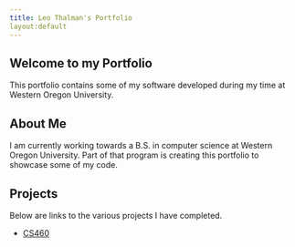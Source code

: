 ```yaml
---
title: Leo Thalman's Portfolio
layout:default
---
```

Welcome to my Portfolio
-----------------------

This portfolio contains some of my software developed during my time at Western Oregon University.

## About Me

I am currently working towards a B.S. in computer science at Western Oregon University.
Part of that program is creating this portfolio to showcase some of my code.

## Projects

Below are links to the various projects I have completed.

 * [CS460](../cs460/)